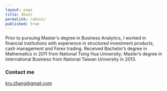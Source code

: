 ```yaml
---
layout: page
title: About
permalink: /about/
published: true
---
```


Prior to pursuing Master's degree in Business Analytics, I worked in financial institutions with experience in structured investment products, cash management and Forex trading. Received Bachelor’s degree in Mathematics in 2011 from National Tsing Hua University; Master’s degree in International Business from National Taiwan University in 2013.

### Contact me

[kru.zhang@gmail.com](mailto:kru.zhang@gmail.com)
